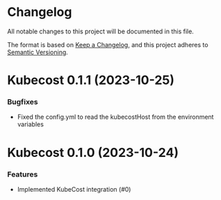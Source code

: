 # Changelog

All notable changes to this project will be documented in this file.

The format is based on [Keep a Changelog](https://keepachangelog.com/en/1.0.0/),
and this project adheres to [Semantic Versioning](https://semver.org/spec/v2.0.0.html).

<!-- towncrier release notes start -->

# Kubecost 0.1.1 (2023-10-25)

### Bugfixes

- Fixed the config.yml to read the kubecostHost from the environment variables


# Kubecost 0.1.0 (2023-10-24)

### Features

- Implemented KubeCost integration (#0)
